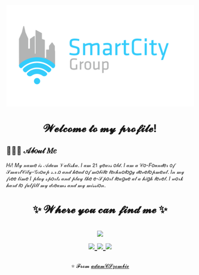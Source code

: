 <img src="https://github.com/adamCSzombie/adamCSzombie/blob/main/smartcity.png">

<h1 align="center">𝓦𝓮𝓵𝓬𝓸𝓶𝓮 𝓽𝓸 𝓶𝔂 𝓹𝓻𝓸𝓯𝓲𝓵𝓮!</h1>

## 👨🏻‍💻 𝒜𝒷𝑜𝓊𝓉 𝑀𝑒

𝐻𝒾! 𝑀𝓎 𝓃𝒶𝓂𝑒 𝒾𝓈 𝒜𝒹𝒶𝓂 𝒱𝒶𝓁𝒾𝓈𝓀𝒶. 𝐼 𝒶𝓂 𝟤𝟣 𝓎𝑒𝒶𝓇𝓈 𝑜𝓁𝒹. 𝐼 𝒶𝓂 𝒶 𝒞𝑜-𝐹𝑜𝓊𝓃𝒹𝑒𝓇 𝑜𝒻 𝒮𝓂𝒶𝓇𝓉𝒞𝒾𝓉𝓎-𝒢𝓇𝑜𝓊𝓅 𝓈.𝓇.𝑜 𝒶𝓃𝒹 𝒽𝑒𝒶𝒹 𝑜𝒻 𝓂𝑜𝒷𝒾𝓁𝑒 𝓉𝑒𝒸𝒽𝓃𝑜𝓁𝑜𝑔𝓎 𝒹𝑒𝓋𝑒𝓁𝑜𝓅𝓂𝑒𝓃𝓉. 𝐼𝓃 𝓂𝓎 𝒻𝓇𝑒𝑒 𝓉𝒾𝓂𝑒 𝐼 𝓅𝓁𝒶𝓎 𝓈𝓅𝑜𝓇𝓉𝓈 𝒶𝓃𝒹 𝓅𝓁𝒶𝓎 𝓉𝒽𝑒 𝑒-𝒮𝓅𝑜𝓇𝓉 𝓁𝑒𝒶𝑔𝓊𝑒 𝒶𝓉 𝒶 𝒽𝒾𝑔𝒽 𝓁𝑒𝓋𝑒𝓁. 𝐼 𝓌𝑜𝓇𝓀 𝒽𝒶𝓇𝒹 𝓉𝑜 𝒻𝓊𝓁𝒻𝒾𝓁𝓁 𝓂𝓎 𝒹𝓇𝑒𝒶𝓂𝓈 𝒶𝓃𝒹 𝓂𝓎 𝓂𝒾𝓈𝓈𝒾𝑜𝓃.

<h1 align="center">
✨ 𝓦𝓱𝓮𝓻𝓮 𝔂𝓸𝓾 𝓬𝓪𝓷 𝓯𝓲𝓷𝓭 𝓶𝓮 ✨
  
  <!-- https://img.shields.io/badge/Linkedin-Parth Patel-blue&?style=social&logo=linkedin -->

  <!-- https://img.shields.io/badge/Github-Parth%20Patel-black&?style=social&logo=Github -->

  <!-- https://img.shields.io/badge/Facebook-Parth%20Patel-darkblue&?style=social&logo=Facebook -->

  <!-- https://img.shields.io/badge/Instagram-parth.__.27-red&?style=social&logo=Instagram -->

  <!-- https://img.shields.io/badge/Twitter-Parth%20Patel-blue&?style=social&logo=Twitter -->

<p align="center">

  <a href="https://github.com/adamCSzombie">
    <img src="https://img.shields.io/badge/Github-%230A0A0A.svg?&style=flat-square&logo=Github&logoColor=white">  
  </a>

  <br/>
  <a href="https://www.facebook.com/adam.valiska/">
    <img src="https://img.shields.io/badge/Facebook-%231877F2.svg?&style=flat-square&logo=facebook&logoColor=white">  
  </a>
 
  <a href="https://www.instagram.com/adamvaliska/">
    <img src="https://img.shields.io/badge/Instagram-%23E4405F.svg?&style=flat-square&logo=instagram&logoColor=white">
  </a>

  <a href="https://twitter.com/valiskaadam">
    <img src="https://img.shields.io/badge/twitter-%230077D4.svg?&style=flat-square&logo=twitter&logoColor=white">
  </a>
</p>
</h1>

<div align = "center">

⭐️ 𝓕𝓻𝓸𝓶 [𝓪𝓭𝓪𝓶𝓒𝓢𝔃𝓸𝓶𝓫𝓲𝓮](https://github.com/adamCSzombie)
